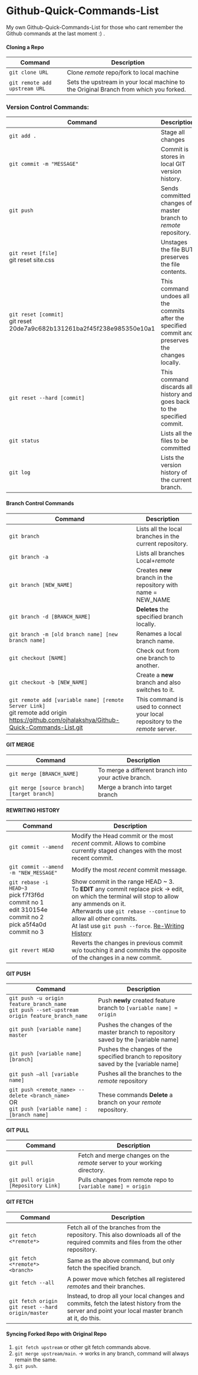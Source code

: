 # Github-Quick-Commands-List
My own Github-Quick-Commands-List for those who cant remember the Github commands at the last moment :) .

#### Cloning a Repo
| Command | Description |
| ------- | ----------- |
|`git clone URL`| Clone *remote* repo/fork to local machine|
|`git remote add upstream URL`|Sets the upstream in your local machine to the Original Branch from which you forked.|

### Version Control Commands:
| Command | Description |
| ------- | ----------- |
|`git add .`| Stage all changes|
|`git commit -m "MESSAGE"`| Commit is stores in local GIT version history.|
|`git push`| Sends committed changes of master branch to *remote* repository.|
|`git reset [file]`<br>git reset site.css| Unstages the file BUT preserves the file contents.|
|`git reset [commit]` <br> git reset 20de7a9c682b131261ba2f45f238e985350e10a1|This command undoes all the commits after the specified commit and preserves the changes locally.|
|`git reset --hard [commit]` | This command discards all history and goes back to the specified commit.|
|`git status`| Lists all the files to be committed|
|`git log`| Lists the version history of the current branch.|

#### Branch Control Commands
| Command | Description |
| ------- | ----------- |
|`git branch`| Lists all the local branches in the current repository.|
|`git branch -a`| Lists all branches Local+*remote*|
|`git branch [NEW_NAME]`| Creates **new** branch in the repository with name = NEW_NAME |
|`git branch -d [BRANCH_NAME]`| **Deletes** the specified branch locally.|
|`git branch -m [old branch name] [new branch name]`|Renames a local branch name.|
|`git checkout [NAME]`| Check out from one branch to another.|
|`git checkout -b [NEW_NAME]`| Create a **new** branch and also switches to it.|
|`git remote add [variable name] [remote Server Link]`<br> git remote add origin https://github.com/ojhalakshya/Github-Quick-Commands-List.git|This command is used to connect your local repository to the *remote* server.|

#### GIT MERGE
| Command | Description |
| ------- | ----------- |
|`git merge [BRANCH_NAME]`|To merge a different branch into your active branch.|
|`git merge [source branch] [target branch]`|Merge a branch into target branch|


#### REWRITING HISTORY

| Command | Description |
| ------- | ----------- |
|`git commit --amend`|Modify the Head commit or the most *recent* commit. Allows to combine currently staged changes with the most recent commit.|
|`git commit --amend -m "NEW_MESSAGE"`|Modify the most *recent* commit message.|
|`git rebase -i HEAD~3`<br>pick f7f3f6d commit no 1<br>edit 310154e commit no 2<br>pick a5f4a0d commit no 3|Show commit in the range HEAD ~ 3.<br> To **EDIT** any commit replace pick -> edit, on which the terminal will stop to allow any ammends on it. <br>Afterwards use `git rebase --continue` to allow all other commits.<br> At last use `git push --force`. [Re-Writing History](https://git-scm.com/book/en/v2/Git-Tools-Rewriting-History)|
|`git revert HEAD`|Reverts the changes in previous commit w/o touching it and commits the opposite of the changes in a new commit.|

#### GIT PUSH

| Command | Description |
| ------- | ----------- |
|`git push -u origin feature_branch_name`<br> `git push --set-upstream origin feature_branch_name`|Push **newly** created feature branch to `[variable name] = origin`|
|`git push [variable name] master`|Pushes the changes of the master branch to repository saved by the [variable name]|
|`git push [variable name] [branch]`|Pushes the changes of the specified branch to repository saved by the [variable name]|
|`git push –all [variable name]`|Pushes all the branches to the *remote* repository|
|`git push <remote_name> --delete <branch_name>` <br>OR<br>`git push [variable name] :[branch name]`|These commands **Delete** a branch on your *remote* repository.|

#### GIT PULL

| Command | Description |
| ------- | ----------- |
|`git pull`|Fetch and merge changes on the *remote* server to your working directory.|
|`git pull origin [Repository Link]`|Pulls changes from remote repo to `[variable name] = origin`|


#### GIT FETCH
| Command | Description |
| ------- | ----------- |
|`git fetch <*remote*>`|Fetch all of the branches from the repository. This also downloads all of the required commits and files from the other repository.|
|`git fetch <*remote*> <branch>`|Same as the above command, but only fetch the specified branch.|
|`git fetch --all`|A power move which fetches all registered *remote*s and their branches.|
|`git fetch origin`<br>`git reset --hard origin/master`|Instead, to drop all your local changes and commits, fetch the latest history from the server and point your local master branch at it, do this.|


#### Syncing Forked Repo with Original Repo
1. `git fetch upstream` or other git fetch commands above.
2. `git merge upstream/main`. -> works in any branch, command will always remain the same.
3. `git push`.
